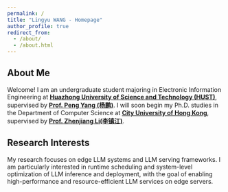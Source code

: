 ```yaml
---
permalink: /
title: "Lingyu WANG - Homepage"
author_profile: true
redirect_from: 
  - /about/
  - /about.html
---
```


## About Me 
Welcome! I am an undergraduate student majoring in Electronic Information Engineering at [**Huazhong University of Science and Technology (HUST)**](https://www.hust.edu.cn), supervised by [**Prof. Peng Yang (杨鹏)**](http://faculty.hust.edu.cn/pyang/en). I will soon begin my Ph.D. studies in the Department of Computer Science at [**City University of Hong Kong**](https://www.cityu.edu.hk), supervised by [**Prof. Zhenjiang Li(李镇江)**](https://www.cs.cityu.edu.hk/~zhenjili/).

## Research Interests
My research focuses on edge LLM systems and LLM serving frameworks. I am particularly interested in runtime scheduling and system-level optimization of LLM inference and deployment, with the goal of enabling high-performance and resource-efficient LLM services on edge servers.

